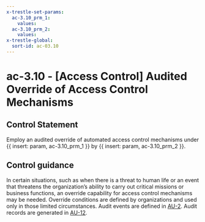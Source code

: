 ```yaml
---
x-trestle-set-params:
  ac-3.10_prm_1:
    values:
  ac-3.10_prm_2:
    values:
x-trestle-global:
  sort-id: ac-03.10
---
```


# ac-3.10 - \[Access Control\] Audited Override of Access Control Mechanisms

## Control Statement

Employ an audited override of automated access control mechanisms under {{ insert: param, ac-3.10_prm_1 }} by {{ insert: param, ac-3.10_prm_2 }}.

## Control guidance

In certain situations, such as when there is a threat to human life or an event that threatens the organization’s ability to carry out critical missions or business functions, an override capability for access control mechanisms may be needed. Override conditions are defined by organizations and used only in those limited circumstances. Audit events are defined in [AU-2](#au-2). Audit records are generated in [AU-12](#au-12).
